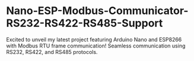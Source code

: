 # Nano-ESP-Modbus-Communicator-RS232-RS422-RS485-Support
Excited to unveil my latest project featuring Arduino Nano and ESP8266 with Modbus RTU frame communication! Seamless communication using RS232, RS422, and RS485 protocols. 
